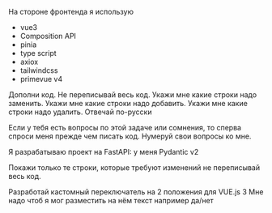 На стороне фронтенда я использую 
- vue3
- Composition API
- pinia
- type script
- axiox
- tailwindcss 
- primevue v4

Дополни код.
Не переписывай весь код.
Укажи мне какие строки надо заменить.
Укажи мне какие строки надо добавить.
Укажи мне какие строки надо удалить.
Отвечай по-русски

Если у тебя есть вопросы по этой задаче или сомнения,
то сперва спроси меня прежде чем писать код.
Нумеруй свои вопросы ко мне.



Я разрабатываю проект на FastAPI:
у меня Pydantic v2

Покажи только те строки, которые требуют изменений не переписывай весь код.


Разработай кастомный переключатель на 2 положения для VUE.js 3
Мне надо чтоб я мог разместить на нём текст например да/нет